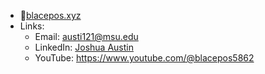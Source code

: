 - 🚧[blacepos.xyz](http://blacepos.xyz/)
- Links:
  - Email: [austi121@msu.edu](mailto:austi121@msu.edu)
  - LinkedIn: [Joshua Austin](https://www.linkedin.com/in/joshua-austin-b5a34b234)
  - YouTube: https://www.youtube.com/@blacepos5862
